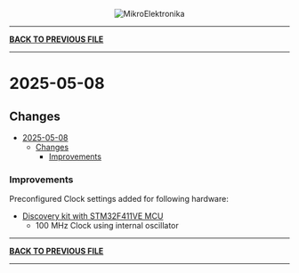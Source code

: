 
<p align="center">
  <img src="http://www.mikroe.com/img/designs/beta/logo_small.png?raw=true" alt="MikroElektronika"/>
</p>

---

**[BACK TO PREVIOUS FILE](../changelog.md)**

---

# 2025-05-08

## Changes

- [2025-05-08](#2025-05-08)
  - [Changes](#changes)
    + [Improvements](#improvements)

### Improvements

Preconfigured Clock settings added for following hardware:

+ [Discovery kit with STM32F411VE MCU](https://www.st.com/content/st_com/en/products/evaluation-tools/product-evaluation-tools/mcu-mpu-eval-tools/stm32-mcu-mpu-eval-tools/stm32-discovery-kits/32f411ediscovery.html)
  + 100 MHz Clock using internal oscillator

---

**[BACK TO PREVIOUS FILE](../changelog.md)**

---
